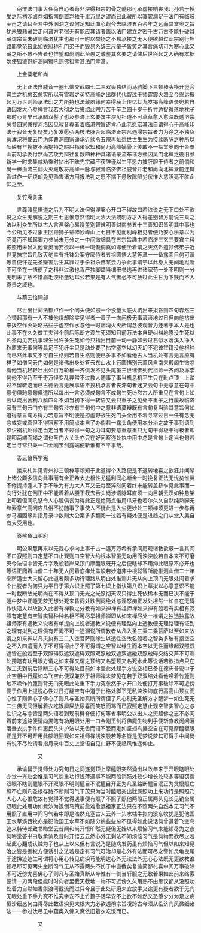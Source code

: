 <!-- { "loadSidebar": true } -->
　　窃惟法门事大任荷自心者苟非湥得祖宗的骨之髓那可承虚接响丧我儿孙若于授受之际稍涉卤莽如指南倒置岂独千里万里之谬而已此藏所以褰裳濡足于法门有临岐至再之请耳至若中外汹汹之议何足知此血心哉今去临济五百余年之远而其堂奥之旨犹未狼藉藏尝走问诸方老宿无有能应其请者盖以法门建立之密千古万古不能扑破耳藏谓宗旨未破则临济犹生也那可一时以举扬之不易承接之无人便欲越过此宗别行坦路耶觉范曰此如衣冠称孔门弟子而毁易系辞三尺童子皆笑之其言痛切可为寒心此又藏之所不敢不告者也惟望和尚洞此至愚之诚鉴其玄要之请俾后世兴起之人确有本据勿使狐狼野豻溷同狮吼则佛祖幸甚法门幸甚。

　　上金粟老和尚

　　无上正法自威音一圈七佛交截四七二三双头独结而马驹脚下三顿棒头横开竖合宾主之机愈玄愈实所以有雪岩之英特高峰之出群代代智过于师霆震火烈至今绵远振起为万世则师承法印之力所持也法藏夙缘何幸得获上传忆廿九岁揭高峰语录宛若自语因发大心参禅言我若大彻之后誓绍此宗万苦千辛至四十岁于折竹边捉得落地枕子那时心肯早已承嗣双髻了也及参济上玄要宾主湥见祖道不可草草愈入愈湥既透济宗旁参四家兼搜河洛因见寂音尊者着临济宗旨遂肯心此老愿宏其法自谓得心于高峰印法于寂音无复疑矣乃复发愿弘两枝法脉合起临济正宗凡遇埽宗旨者力为诤之不独负荷滹沱将使云门沩仰曹洞四家遥承近续令五宗再灿愿世世生生为接续断脉之种所以酝酿有年搜披不满提持之暇屈指诸家知和尚乃高峰嫡骨正传敢不一探堂奥向于金粟山前叨承委付然尚苦攻力辩往复数四种种具诸语录流布诸方兹因吴门北禅之役旧参新学一时来集咸劝乘时拈出不昧先宗藏不获辞谨以生平愿力披肝胆于侍者之前倘和尚一棒血流三翻火灭藏敬将高峰一脉与寂音临济佛祖威音并老和尚向北禅堂前连瓣香炷作一炉烧却免见贻害诸方用报法乳之恩不揣下愚敬陈陋劣伏惟大慈照亮不胜企仰之至。

　　复竹庵关主

　　世尊睹星悟道之后为不明大法但得涅槃心开口不得故曰若欲说之无下口处不欲说之众生无解脱之期三七思惟忽然悟明大法大法既明方才入得差别智方能说三乘之法以利众生所以古人言涅槃心易晓差别智难明善财南参五十三善知识皆明其中事也今公所见不过象王回顾狮子颦呻妙峰山上七日不见而别峰相见者便乃安心乐意以为究竟而不知起脚力参尚未万分之一中间微细具在五宗旨趣中若临济三玄三要宾主料拣照用未曾入他堂奥而妄欲以一棒一喝儱侗真如即便坐着谓之天然外道非佛弟子近世竞抹宗旨几致灭绝幸有托钵公案守廓侍者五祖圆悟大慧等章一一备露面目何可躐等自便忤逆先圣赚害后生其罪过于杀祖杀佛某尝力争此事谓宁以此身入无间地狱断不可坐在一悟便了之科非过激也香严独脚颂当细细参透再进诸家苟一处不明则一分无明未了故不惜眉毛湥相激劝耳公若果是有人气者必不可放过此生甘为下贱而不入尊贵之域也。

　　与蔡云怡祠部

　　尽世出世间法都卢作一个问头便如掇一个没量大底火坑出来拟答则四句森然三心顿起那有一人不被他烧却除实见得者一着子一向闲极无事滚滚地过日但向他拈出来拨空作火处略拈些子虚空作水与他一时烟消火灭所谓念彼观音力还著于本人是也此事不在久久做工夫得个前后际断方没生死须知目前万法本自硬纠纠地原没生死以凡圣两见妄执事理生出许多生死如今只指出目前一动一静如云过石似水落溪入净入秽原来无事何等具足不犯纤尘只是动处要了拈空塞空以幻灭幻不犯锋铓籍没他根种而已然此事又不可自生格则若自生格则便已多事不如看他古人当机处有言无言原有样子如僧问云门如何是诸佛出身处答云东山水上行圆悟别云薰风自南来殿阁生微凉看他当机轻轻吐出如百万轮椎一齐俱发不见头尾虽三世诸佛列代祖师一齐问及亦柰何他不得乃至千奇万怪变乱异常不过教人随事了事当机息机平生只在毗卢顶　上踏过不留鞋迹而已古德云言无展事语不投机承言者丧滞句者迷又云句中无意意在句中意句俱驰意句俱遣所以每出一言必须成句言不成句生死纷然古人所重只在言句上如云纵烧出舍利八斛四斗不如当初下得一转语又云只重子之见处不重子之行履故临济家有三句云门亦有三句玄沙亦有三句句中之意非语莫辩既有言句复当验其意旨何如道得意旨句方得力若意旨不明便是掠虚野战生死门头全用不着寻常过日一任有念无念或妄或真但不得照察不用简点本自了办倘若一露头角便用本分治之故于事到语到须识祸机处得定当定当者不过得一句之力耳句要意重意重只为句干得极干得极者即是叩两端而竭之谓也圣门大关头亦只在好问察迩处执中用中总是言句上定当也句若定当寻常只秉一口金刚宝剑露端便斩谁有不平事哉。

　　答云怡蔡学宪

　　接来札并见青州衫三顿棒等颂知于此道得个入路便是不退转地喜之欲狂并闻辇上诸公颇多信向此事而有金正希太史根性尤猛利同心断金一时挽复正法无忧矣惟冀不倦提持逢人下手不昧为有力大人耳又云每至猝然问着终未能转盖繇乍见此事而一向行处犹在倒正中不能着着从腰下截去舌头尚涉语脉耳直须一向目朝云汉如钟悬架上叩着但闻吼怒令人心胆俱丧为得此正是绝简点惟用爪牙也若尔久久自然纯熟脚无绊索意气高闲应凡俗不妨随事了事使人不疑此是入尘更妙处三顿棒须更进一步与再参马祖因缘并指月录中数则大公案多多翻阅一过若有疑处便是进趋之门从堂入奥自有大受用也。

　　答熊鱼山明府

　　明公夙慧再来以无我心求向上事千古一遘万万希有承问历观诸教欲蔽一言其间不曰寂照则曰定慧不曰止观则曰空智大约根本智虽无功用而湥湥般若自本来不可磨灭今法语中皆无片字及般若岸果顶门摩醯眼既开之后便瞎却不用抑此眼原不必开也等语正爬着山僧二十年无人问着底痒处盖般若妙道非中根聪智所能推测山僧二十年来所遘士大夫留心此道者颇多功行理路从明白处推测并无从向上顶门无眼处问着求个出脱者为何只为平日于第六识上照了第七识上指认第八识上摹拟以心意意识不能一时截断故光明尚在不得从顶门无光之光照彻天汉只得生死依稀本无而已决不能于睡中梦中正睡无梦无想处死来昏闷处跌倒闷绝处与淫怒痴正发处坦然一如自在无碍作快活人以故欲入此者有禅教之分教有如来禅禅有祖师禅如来禅有般若有实相有寂照有定慧有空智实智种种名相不可尽举祖师禅即从如来禅尽处一椎谓之独透独露故祖师家有通教义说者有单提向上说者通教义说便有理路向上透教便无理路理有证到之理有拟到之理俱有开阖不可一途溷说所谓教者从凡入圣三乘二乘菩萨以至如来故谓之如来禅以凡夫执有三二入空菩萨则缘生以透性空故名般若之智类多破有指空空之不入四遣而入了不可得得此了不可得谓之空智以缘生而本空以无性而缘起双照双遮皆在般若至于双照碍双遮双遮碍双照双照融双遮双遮融双照融碍交结交芦不可测处擉瞎有功用眼方谓之如来禅又谓之顶结又名堕顶又名死水此等说话若欲指点只在做工夫到前后际断三心不可得处目前如冰壶此处起手方说空相已备在德庆普说中于此空相中行履如鸟飞空此便双兼然于祖师禅未梦见在若于双双结处看他唤着竹篦则触不唤作竹篦则背无门无眼此处重下手力究忽然于才开口处便打万事破除不可近傍便于作用上提脱心性过日打翻空有中道于出格处脚下无私湥湥海底行高高山顶立而心性了则佛心了佛心了则凡与圣始真断所谓但了凡心别无圣解方才醒梦一如生死无二生佛无间但解着衣吃饭屙屎放尿喜而笑怒而骂而已寂照定慧止观空智实智心之与性识之与念皆是两头语若到现前劈脊便打何等省事明公以出人之资超佛之志不必问着前来途路便请向擉瞎有功用眼处用一口金刚王剑将佛魔生物到手便斩直教闲闲落落垂衣拱手件件惠民头头护法以无舌而语不胫而走如坚翅鸟据空自在可见摩醯额眼正是开不可开用此额眼回观如来祖师禅浅湥般若等名皆是无梦说梦其可得乎中间尚有说不尽处请看指月录中百丈上堂语自见山野不便趋风惟遥仰止。

　　　　　　又

　　承谕曩于觉师处力究旬日之间遂觉顶上摩醯眼突然涌出以故年来于开眼瞎眼处亦觉一齐赴会惟是习气湥重功行浅薄遇事不能两段销殒处较少增长处较多等语窃谓双眼不瞎则醯眼不开双眼不明则醯目不泯醯目开正为凡圣路断醯目泯正为灵悟照亡照不亡则凡圣根存路不断则习气干茂只为当时醯眼突出犹属照功上来功行是照照乃人心人心惟危故有觉得不觉得遇事便有照了不照了照他两段正属两头见长见销全属双眼此处用功如煮沙为饭倒马策前愈难愈远祖家正法只在不堕两头自然本无习气不用照了直用中间习气若中即是浩然充塞古人云养一头水牯牛拟向溪东牧犹是犯他国王水草溪西牧亦是犯他国王水草不如随分纳些些总不见得如此说话何曾道着飞空鸟迹来韩侍郎致书晦堂云昔闻和尚开悟旷然无疑但无始以来烦恼习气未能顿尽为之柰何晦堂答书曰敬承谕及昔时开悟云云然心外无剩法不知烦恼习气是何物而欲尽之若起此心翻成认贼为子也从上以来但有言说乃是随病发药虽有烦恼习气但以如来知见治之皆是善权方便诱引之法若是定有习气可治却是心外有法而可尽之譬如灵龟曳尾于途拂迹迹生可谓将心用心转见病湥苟能明达心外无法法外无心心法既无更欲教谁顿尽耶可见两头坐断习气无从不露两头不妨于中直截矣复谕简鄙札喜中间万事破除不可近傍尤喜佛心了则凡与圣始真断从今惟有一剑当轩服之无斁若果如此前来络索便请一刀两段但能时时向者里截天截地一物不可近傍久久用熟不由思议都从没照功处着力自然如香象渡河截流而过只今且于此处研磨未宜放手又谕更有疑者欲于无门无眼处重下手力究不惟究字安不上竹篦子话早安不上欲不如然又恐堕少分为足之病恒沙细惑何由得尽此数语湥见大根大力必欲透彻宗旨凌跨古今须从临济门风微细诸法一一参过汰尽见中蕴奥入佛入魔依旧着衣吃饭而已。

　　　　　　又

